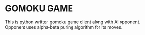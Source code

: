 # GOMOKU GAME

This is python written gomoku game client along with AI opponent.  
Opponent uses alpha-beta puring algorithm for its moves.

